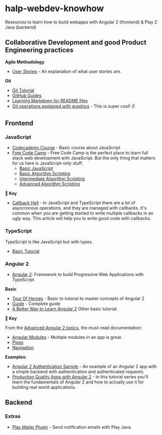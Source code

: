 # halp-webdev-knowhow
Resources to learn how to build webapps with Angular 2 (frontend) &amp; Play 2 Java (backend)

## Collaborative Development and good Product Engineering practices
**Agile Methodology**
- [User Stories](https://www.mountaingoatsoftware.com/agile/user-stories) - An
explanation of what user stories are.

**Git**
- [Git Tutorial](https://www.atlassian.com/git)
- [GitHub Guides](https://guides.github.com/)
- [Learning Markdown for README files](https://guides.github.com/features/mastering-markdown/)
- [Git operations explained with graphics](https://onlywei.github.io/explain-git-with-d3/) - This is super cool! ✌️

## Frontend
### JavaScript
- [Codecademy Course](https://www.codecademy.com/learn/javascript) - Basic course about JavaScript
- [Free Code Camp](https://www.freecodecamp.com) - Free Code Camp is the perfect place to learn full stack web development with JavaScript. But the only thing that matters for us here is JavaScript-only stuff.
  - [Basic JavaScript](https://www.freecodecamp.com/challenges/comment-your-javascript-code)
  - [Basic Algorithm Scripting](https://www.freecodecamp.com/challenges/get-set-for-our-algorithm-challenges)
  - [Intermediate Algorithm Scripting](https://www.freecodecamp.com/challenges/sum-all-numbers-in-a-range)
  - [Advanced Algorithm Scripting](https://www.freecodecamp.com/challenges/validate-us-telephone-numbers)


**🔑 Key**
- [Callback Hell](http://callbackhell.com/) - In JavaScript and TypeScript there are a lot of asyncronous operations, and they are managed with callbacks. It's common when you are getting started to write multiple callbacks in an ugly way. This article will help you to write good code with callbacks.

### TypeScript
TypeScript is like JavaScript but with types.
- [Basic Tutorial](https://www.typescriptlang.org/docs/tutorial.html)

### Angular 2
- [Angular 2](https://angular.io/): Framework to build Progressive Web Applications with TypeScript

**Basic**
- [Tour Of Heroes](https://angular.io/docs/ts/latest/tutorial/) - Basic to tutorial to master concepts of Angular 2
- [Guide](https://angular.io/docs/ts/latest/guide/) - Complete guide
- [A Better Way to Learn Angular 2](https://thinkster.io/tutorials/learn-angular-2) Other basic tutorial.

**🔑 Key**

From the [Advanced Angular 2 topics](https://angular.io/docs/ts/latest/guide/ngmodule.html), the must-read documentation:
- [Angular Modules](https://angular.io/docs/ts/latest/guide/ngmodule.html) - Multiple modules in an app is great.
- [Pipes](https://angular.io/docs/ts/latest/guide/pipes.html)
- [Navigation](https://angular.io/docs/ts/latest/guide/router.html)

**Examples:**
- [Angular 2 Authentication Sample](https://github.com/auth0-blog/angular2-authentication-sample) - An example of an Angular 2 app with a simple backend with authentication and authenticated requests.
- [Production Quality Apps with Angular 2](https://thinkster.io/tutorials/building-real-world-angular-2-apps) - In this tutorial series you'll learn the fundamentals of Angular 2 and how to actually use it for building real world applications.

## Backend
### Extras
- [Play Mailer Plugin](https://github.com/playframework/play-mailer) - Send notification emails with Play Java.

